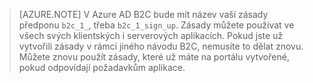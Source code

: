 > [AZURE.NOTE] V Azure AD B2C bude mít název vaší zásady předponu `b2c_1_`, třeba `b2c_1_sign_up`.  Zásady můžete používat ve všech svých klientských i serverových aplikacích.  Pokud jste už vytvořili zásady v rámci jiného návodu B2C, nemusíte to dělat znovu. Můžete znovu použít zásady, které už máte na portálu vytvořené, pokud odpovídají požadavkům aplikace.


<!--HONumber=Jun16_HO2-->


